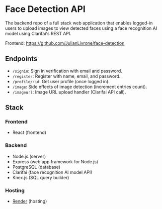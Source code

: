 # Face Detection API

The backend repo of a full stack web application that enables logged-in users to upload images to view detected faces using a face recognition AI model using Clarifai's REST API.

Frontend: https://github.com/JulianLivrone/face-detection

## Endpoints

- `/signin`: Sign in verification with email and password.
- `/register`: Register with name, email, and password.
- `/profile/:id`: Get user profile (once logged in).
- `/image`: Side effects of image detection (increment entries count).
- `/imageurl`: Image URL upload handler (Clarifai API call).

## Stack

### Frontend

- React (frontend)

### Backend

- Node.js (server)
- Express (web app framework for Node.js)
- PostgreSQL (database)
- Clarifai (face recognition AI model API)
- Knex.js (SQL query builder)

### Hosting

- [Render](https://render.com/) (hosting)

